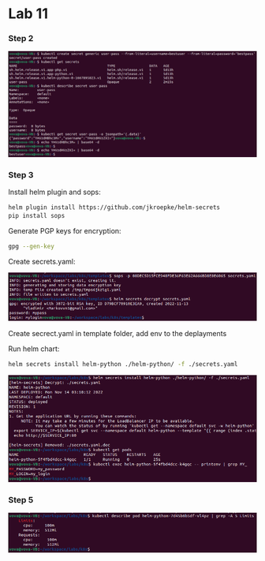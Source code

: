 # Lab 11

### Step 2

![](.github/img17.png)

### Step 3

Install helm plugin and sops:

```bash
helm plugin install https://github.com/jkroepke/helm-secrets
pip install sops
```

Generate PGP keys for encryption:

```bash
gpg --gen-key
```

Create secrets.yaml:

![](.github/img18.png)

Create secrect.yaml in template folder, add env to the deplayments

Run helm chart:

```bash
helm secrets install helm-python ./helm-python/ -f ./secrets.yaml
```

![](.github/img19.png)

### Step 5

![](.github/img20.png)

